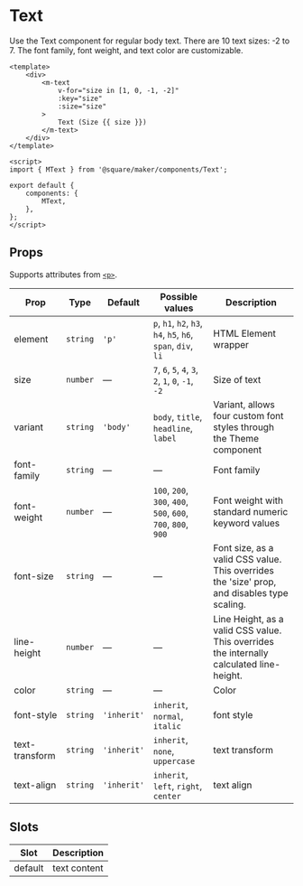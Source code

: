 # Text

Use the Text component for regular body text. There are 10 text sizes: -2 to 7. The font family, font weight, and text color are customizable.

```vue
<template>
	<div>
		<m-text
			v-for="size in [1, 0, -1, -2]"
			:key="size"
			:size="size"
		>
			Text (Size {{ size }})
		</m-text>
	</div>
</template>

<script>
import { MText } from '@square/maker/components/Text';

export default {
	components: {
		MText,
	},
};
</script>
```

<!-- api-tables:start -->
## Props

Supports attributes from [`<p>`](https://developer.mozilla.org/en-US/docs/Web/HTML/Element/p).

| Prop           | Type     | Default     | Possible values                                               | Description                                                                                 |
| -------------- | -------- | ----------- | ------------------------------------------------------------- | ------------------------------------------------------------------------------------------- |
| element        | `string` | `'p'`       | `p`, `h1`, `h2`, `h3`, `h4`, `h5`, `h6`, `span`, `div`, `li`  | HTML Element wrapper                                                                        |
| size           | `number` | —           | `7`, `6`, `5`, `4`, `3`, `2`, `1`, `0`, `-1`, `-2`            | Size of text                                                                                |
| variant        | `string` | `'body'`    | `body`, `title`, `headline`, `label`                          | Variant, allows four custom font styles through the Theme component                         |
| font-family    | `string` | —           | —                                                             | Font family                                                                                 |
| font-weight    | `number` | —           | `100`, `200`, `300`, `400`, `500`, `600`, `700`, `800`, `900` | Font weight with standard numeric keyword values                                            |
| font-size      | `string` | —           | —                                                             | Font size, as a valid CSS value. This overrides the 'size' prop, and disables type scaling. |
| line-height    | `number` | —           | —                                                             | Line Height, as a valid CSS value. This overrides the internally calculated line-height.    |
| color          | `string` | —           | —                                                             | Color                                                                                       |
| font-style     | `string` | `'inherit'` | `inherit`, `normal`, `italic`                                 | font style                                                                                  |
| text-transform | `string` | `'inherit'` | `inherit`, `none`, `uppercase`                                | text transform                                                                              |
| text-align     | `string` | `'inherit'` | `inherit`, `left`, `right`, `center`                          | text align                                                                                  |


## Slots

| Slot    | Description  |
| ------- | ------------ |
| default | text content |
<!-- api-tables:end -->
